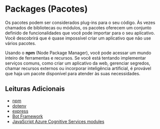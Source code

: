 # Packages (Pacotes)

Os pacotes podem ser considerados plug-ins para o seu código. Às vezes chamados de bibliotecas ou módulos, os pacotes oferecem um conjunto definido de funcionalidades que você pode importar para o seu aplicativo. Você descobrirá que é quase impossível criar um aplicativo que não use vários pacotes.

Usando o **npm** (Node Package Manager), você pode acessar um mundo inteiro de ferramentas e recursos. Se você está tentando implementar serviços comuns, como criar um aplicativo da web, gerenciar segredos, chamar recursos externos ou incorporar inteligência artificial, é provável que haja um pacote disponível para atender às suas necessidades.

## Leituras Adicionais

- [npm](https://www.npmjs.com/)
- [dotenv](https://www.npmjs.com/package/dotenv)
- [express](http://expressjs.com/)
- [Bot Framework](https://docs.microsoft.com/azure/bot-service/bot-service-overview-introduction?view=azure-bot-service-4.0&WT.mc_id=javascript-34431-gllemos)
- [JavaScript Azure Cognitive Services modules](https://docs.microsoft.com/javascript/api/overview/azure/cognitive-services?view=azure-node-latest&WT.mc_id=javascript-34431-gllemos)
